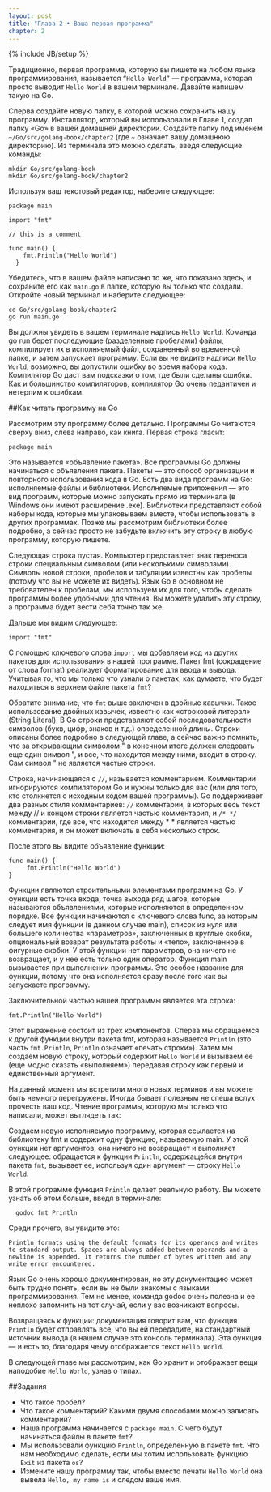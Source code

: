 ```yaml
---
layout: post
title: "Глава 2 • Ваша первая программа"
chapter: 2
---
```

{% include JB/setup %}

Традиционно, первая программа, которую вы пишете на любом языке программирования, называется `“Hello World”` — программа, которая просто выводит `Hello World` в вашем терминале. Давайте напишем такую на Go.

Сперва создайте новую папку, в которой можно сохранить нашу программу. Инсталлятор, который вы использовали в Главе 1, создал папку «Go» в вашей домашней директории. Создайте папку под именем `~/Go/src/golang-book/chapter2` (где `~` означает вашу домашнюю директорию). Из терминала это можно сделать, введя следующие команды:

    mkdir Go/src/golang-book
    mkdir Go/src/golang-book/chapter2

Используя ваш текстовый редактор, наберите следующее:

    package main

    import "fmt"

    // this is a comment

    func main() {
        fmt.Println("Hello World")
      }

Убедитесь, что в вашем файле написано то же, что показано здесь, и сохраните его как `main.go` в папке, которую вы только что создали. Откройте новый терминал и наберите следующее:

```
cd Go/src/golang-book/chapter2
go run main.go
```

Вы должны увидеть в вашем терминале надпись `Hello World`. Команда go run берет последующие (разделенные пробелами) файлы, компилирует их в исполняемый файл, сохраненный во временной папке, и затем запускает программу. Если вы не видите надписи `Hello World`, возможно, вы допустили ошибку во время набора кода. Компилятор Go даст вам подсказки о том, где были сделаны ошибки. Как и большинство компиляторов, компилятор Go очень педантичен и нетерпим к ошибкам.

##Как читать программу на Go

Рассмотрим эту программу более детально. Программы Go читаются сверху вниз, слева направо, как книга. Первая строка гласит:

    package main

Это называется «объявление пакета». Все программы Go должны начинаться с объявления пакета. Пакеты — это способ организации и повторного использования кода в Go. Есть два вида программ на Go: исполняемые файлы и библиотеки. Исполняемые приложения — это вид программ, которые можно запускать прямо из терминала (в Windows они имеют расширение .exe).  Библиотеки представляют собой наборы кода, которые мы упаковываем вместе, чтобы использовать в других программах. Позже мы рассмотрим библиотеки более подробно, а сейчас просто не забудьте включить эту строку в любую программу, которую пишете.

Следующая строка пустая. Компьютер представляет знак переноса строки специальным символом (или несколькими символами). Символы новой строки, пробелов и табуляции известны как пробелы (потому что вы не можете их видеть). Язык Go в основном не требователен к пробелам, мы используем их для того, чтобы сделать программы более удобными для чтения. Вы можете удалить эту строку, а программа будет вести себя точно так же.

Дальше мы видим следующее:

    import "fmt"

С помощью ключевого слова `import` мы добавляем код из других пакетов для использования в нашей программе. Пакет fmt (сокращение от слова format) реализует форматирование для ввода и вывода. Учитывая то, что мы только что узнали о пакетах, как думаете, что будет находиться в верхнем файле пакета `fmt`?

Обратите внимание, что `fmt` выше заключен в двойные кавычки. Такое использование двойных кавычек, известно как «строковой литерал» (String Literal). В Go строки представляют собой  последовательности символов (букв, цифр, знаков и т.д.) определенной длины. Строки описаны более подробно в следующей главе, а сейчас важно помнить, что за открывающим символом " в конечном итоге должен следовать еще один символ ", и все, что находится между ними, входит в строку. Сам символ " не является частью строки.

Строка, начинающаяся с `//`, называется комментарием. Комментарии игнорируются компилятором Go и нужны только для вас (или для того, кто столкнется с исходным кодом вашей программы).  Go поддерживает два разных стиля комментариев: `//` комментарии, в которых весь текст между // и концом строки является частью комментария, и `/* */` комментарии, где все, что находится между * * является частью комментария, и он может включать в себя несколько строк.

После этого вы видите объявление функции:

    func main() {
         fmt.Println("Hello World")
    }

Функции являются строительными элементами программ на Go. У функции есть точка входа, точка выхода ряд шагов, которые называются объявлениями, которые исполняются в определенном порядке. Все функции начинаются с ключевого слова func, за которым следует имя функции (в данном случае main), список из нуля или большего количества «параметров», заключенных в круглые скобки, опциональный возврат результата работы и «тело», заключенное в фигурные скобки. У этой функции нет параметров, она ничего не возвращает, и у нее есть только один оператор.  Функция main вызывается при выполнении программы. Это особое название для функции, потому что она исполняется сразу после того как вы запускаете программу.

Заключительной частью нашей программы является эта строка:

    fmt.Println("Hello World")

Этот выражение состоит из трех компонентов. Сперва мы обращаемся к другой функции внутри пакета fmt, которая называется `Println` (это часть `fmt.Println`, `Println` означает «печать строки»). Затем мы создаем новую строку, который содержит `Hello World` и вызываем ее (еще модно сказать «выполняем») передавая строку как первый и единственный аргумент.

На данный момент мы встретили много новых терминов и вы можете быть немного перегружены. Иногда бывает полезным не спеша вслух прочесть ваш код. Чтение программы, которую мы только что написали, может выглядеть так:

Создаем новую исполняемую программу, которая ссылается на библиотеку fmt и содержит одну функцию, называемую main. У этой функции нет аргументов, она ничего не возвращает и выполняет следующее: обращается к функции `Println`, содержащейся внутри пакета `fmt`, вызывает ее, используя один аргумент — строку `Hello World`.

В этой программе функция `Println` делает реальную работу. Вы можете узнать об этом больше, введя в терминале:

```
  godoc fmt Println
```

Среди прочего, вы увидите это:

    Println formats using the default formats for its operands and writes to standard output. Spaces are always added between operands and a newline is appended. It returns the number of bytes written and any write error encountered.

Язык Go очень хорошо документирован, но эту документацию может быть трудно понять, если вы не были знакомы с языками программирования. Тем не менее, команда godoc очень полезна и ее неплохо запомнить на тот случай, если у вас возникают вопросы.

Возвращаясь к функции: документация говорит вам, что функция `Println` будет отправлять все, что вы ей передадите, на стандартный источник вывода (в нашем случае это консоль терминала). Эта функция — и есть то, благодаря чему отображается текст `Hello World`.

В следующей главе мы рассмотрим, как Go хранит и отображает вещи наподобие `Hello World`, узнав о типах.

##Задания

* Что такое прoбел?
* Что такое кoмментарий? Какими двумя способами можно записать комментарий?
* Наша программа начинается с `package main`. С чего будут начинаться файлы в пакете `fmt`?
* Мы использовали функцию `Println`, определенную в пакете `fmt`. Что нам необходимо сделать, если мы хотим использовать функцию `Exit` из пакета `os`?
* Измените нашу программу так, чтобы вместо печати `Hello World` она вывела `Hello, my name is` и следом ваше имя.

